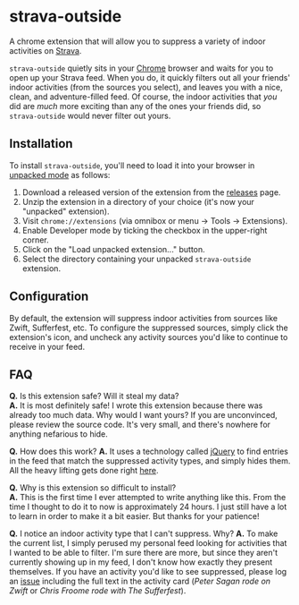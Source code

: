 # strava-outside
A chrome extension that will allow you to suppress a variety of indoor activities on [Strava](https://www.strava.com).

`strava-outside` quietly sits in your [Chrome](http://chrome.google.com) browser and waits for you to open up your Strava feed.
When you do, it quickly filters out all your friends' indoor activities (from the sources you select), and leaves you with a nice,
clean, and adventure-filled feed. Of course, the indoor activities that _you_ did are _much_ more exciting than any of the ones
your friends did, so `strava-outside` would never filter out yours.

## Installation
To install `strava-outside`, you'll need to load it into your browser in
[unpacked mode](https://developer.chrome.com/extensions/getstarted#unpacked) as follows:

1. Download a released version of the extension from the [releases](/releases) page.
1. Unzip the extension in a directory of your choice (it's now your "unpacked" extension).
1. Visit `chrome://extensions` (via omnibox or menu -> Tools -> Extensions).
1. Enable Developer mode by ticking the checkbox in the upper-right corner.
1. Click on the "Load unpacked extension..." button.
1. Select the directory containing your unpacked `strava-outside` extension.

## Configuration
By default, the extension will suppress indoor activities from sources like Zwift, Sufferfest, etc.
To configure the suppressed sources, simply click the extension's icon, and uncheck any activity sources you'd like to continue
to receive in your feed.

## FAQ
**Q.** Is this extension safe? Will it steal my data?  
**A.** It is most definitely safe! I wrote this extension because there was already too much data. Why would I want yours?
If you are unconvinced, please review the source code. It's very small, and there's nowhere for anything nefarious to hide.

**Q.** How does this work?
**A.** It uses a technology called [jQuery](http://jquery.com/) to find entries in the feed that match the suppressed activity types, and simply hides them. All the heavy lifting gets done right [here](src/monitor.js).

**Q.** Why is this extension so difficult to install?  
**A.** This is the first time I ever attempted to write anything like this. From the time I thought to do it to now is approximately
24 hours. I just still have a lot to learn in order to make it a bit easier. But thanks for your patience!

**Q.** I notice an indoor activity type that I can't suppress. Why?
**A.** To make the current list, I simply perused my personal feed looking for activities that I wanted to be able to filter. I'm sure there are more, but since they aren't currently showing up in my feed, I don't know how exactly they present themselves. If you have an activity you'd like to see suppressed, please log an [issue](/issues) including the full text in the activity card (_Peter Sagan rode on Zwift_ or _Chris Froome rode with The Sufferfest_).
